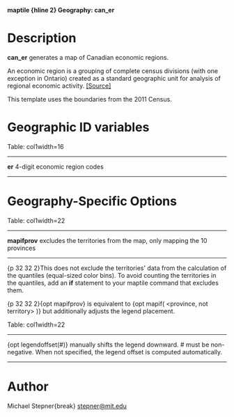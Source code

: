 **maptile {hline 2} Geography: can_er**

# Description

**can_er** generates a map of Canadian economic regions.

An economic region is a grouping of complete census divisions (with one exception in Ontario) created as a standard geographic unit for analysis of regional economic activity. [[Source]](http://www.statcan.gc.ca/pub/92-195-x/2011001/geo/er-re/er-re-eng.htm)

This template uses the boundaries from the 2011 Census.

# Geographic ID variables

Table: col1width=16

----------------   -----------------------------
**er**             4-digit economic region codes
----------------   -----------------------------

# Geography-Specific Options

Table: col1width=22

---------------------   -----------------------------
**mapifprov**           excludes the territories from the map, only mapping the 10 provinces
---------------------   -----------------------------

{p 32 32 2}This does not exclude the territories' data from the calculation of the quantiles (equal-sized color bins). To avoid counting the territories in the quantiles, add an **if** statement to your maptile command that excludes them.

{p 32 32 2}{opt mapifprov} is equivalent to {opt mapif( \<province, not territory\> )} but additionally adjusts the legend placement.

Table: col1width=22

---------------------   -----------------------------
{opt legendoffset(#)}   manually shifts the legend downward. # must be non-negative. When not specified, the legend offset is computed automatically.
---------------------   -----------------------------

# Author

Michael Stepner{break}
stepner@mit.edu
